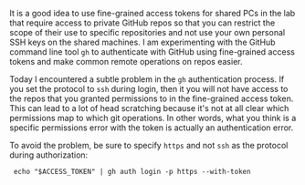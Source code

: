 <!--
.. title: GitHub CLI Authorization with a Fine-grained Access Token
.. slug: github-cli-authorization-with-a-fine-grained-access-token
.. date: 2024-10-04 14:18:48 UTC+02:00
.. tags: github
.. category: 
.. link: 
.. description: 
.. type: text
-->

It is a good idea to use fine-grained access tokens for shared PCs in the lab that require access to private GitHub repos so that you can restrict the scope of their use to specific repositories and not use your own personal SSH keys on the shared machines. I am experimenting with the GitHub command line tool `gh` to authenticate with GitHub using fine-grained access tokens and make common remote operations on repos easier.

Today I encountered a subtle problem in the `gh` authentication process. If you set the protocol to `ssh` during login, then it you will not have access to the repos that you granted permissions to in the fine-grained access token. This can lead to a lot of head scratching because it's not at all clear which permissions map to which git operations. In other words, what you think is a specific permissions error with the token is actually an authentication error.

To avoid the problem, be sure to specify `https` and not `ssh` as the protocol during authorization:

```console
 echo "$ACCESS_TOKEN" | gh auth login -p https --with-token
```
